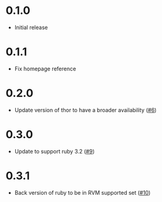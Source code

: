 # 0.1.0
- Initial release

# 0.1.1
- Fix homepage reference

# 0.2.0
- Update version of thor to have a broader availability ([#6](https://github.com/cerner/codeowner_validator/pull/6))

# 0.3.0
- Update to support ruby 3.2 ([#9](https://github.com/cerner/codeowner_validator/pull/9))

# 0.3.1
- Back version of ruby to be in RVM supported set ([#10](https://github.com/cerner/codeowner_validator/pull/10))